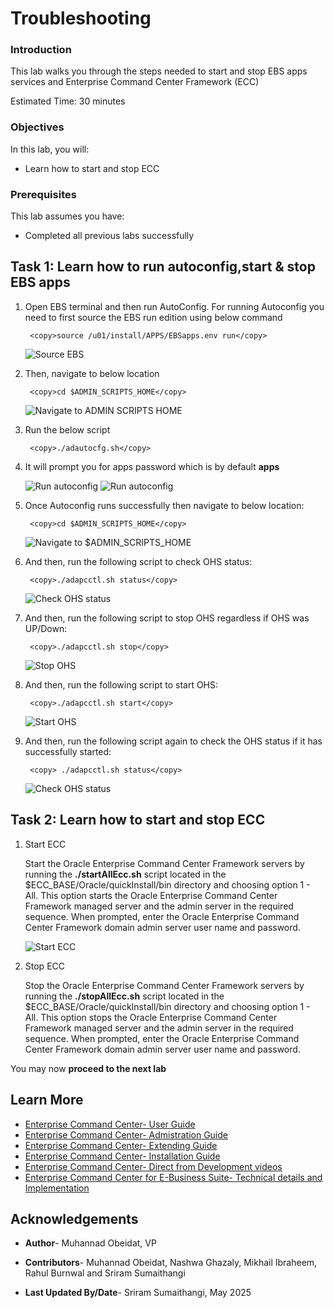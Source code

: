 # Troubleshooting


### Introduction

This lab walks you through the steps needed to start and stop EBS apps services and  Enterprise Command Center Framework (ECC)


Estimated Time: 30 minutes


### Objectives

In this lab, you will:
* Learn how to start and stop ECC

### Prerequisites 

This lab assumes you have:
* Completed all previous labs successfully 
 

##  Task 1: Learn how to run autoconfig,start & stop EBS apps 
1. Open EBS terminal and then run AutoConfig. For running Autoconfig you need to first source the EBS run edition using below command

    ```
  	 <copy>source /u01/install/APPS/EBSapps.env run</copy>
    ```
    ![Source EBS](../images/autoconfig1k.png "Source EBS")

2. Then, navigate to below location

    ```
  	 <copy>cd $ADMIN_SCRIPTS_HOME</copy>
    ```

    ![Navigate to ADMIN SCRIPTS HOME](../images/autoconfig2k.png "Navigate to ADMIN SCRIPTS HOME")

3. Run the below script

    ```
  	 <copy>./adautocfg.sh</copy>
    ```


4. It will prompt you for apps password which is by default **apps** 

    ![Run autoconfig](../images/autoconfig3k.png "Run autoconfig")
    ![Run autoconfig](../images/autoconfig101.png "Run autoconfig")

5. Once Autoconfig runs successfully then navigate to below location:

    ```
  	 <copy>cd $ADMIN_SCRIPTS_HOME</copy>
    ```



    ![Navigate to $ADMIN_SCRIPTS_HOME ](../images/adh12.png "Navigate to $ADMIN_SCRIPTS_HOME")




6. And then, run the following script to check OHS status:


    ```
  	 <copy>./adapcctl.sh status</copy>
    ```

    ![Check OHS status](../images/adh22.png "Check OHS status")

7. And then, run the following script to stop OHS regardless if OHS was UP/Down:


    ```
  	 <copy>./adapcctl.sh stop</copy>
    ```


    ![Stop OHS](../images/adh77.png "Stop OHS")   

8. And then, run the following script to start OHS:

    ```
  	 <copy>./adapcctl.sh start</copy>
    ```


    ![Start OHS](../images/adh44.png "Start OHS ")

9. And then, run the following script again to check the OHS status if it has successfully started:

    ```
  	 <copy> ./adapcctl.sh status</copy>
    ```



    ![Check OHS status](../images/adh55.png "Check OHS status")
 

## Task 2: Learn how to start and stop ECC

1. Start ECC

   Start the Oracle Enterprise Command Center Framework servers by running the **./startAllEcc.sh** script located in the $ECC_BASE/Oracle/quickInstall/bin directory and choosing option 1 - All. This option starts the Oracle Enterprise Command Center Framework managed server and the admin server in the required sequence. When prompted, enter the Oracle Enterprise Command Center Framework domain admin server user name and password.

   ![Start ECC](../images/startecc1.png "Start ECC")


2. Stop ECC

   Stop the Oracle Enterprise Command Center Framework servers by running the **./stopAllEcc.sh** script located in the $ECC_BASE/Oracle/quickInstall/bin directory and choosing option 1 - All. This option stops the Oracle Enterprise Command Center Framework managed server and the admin server in the required sequence. When prompted, enter the Oracle Enterprise Command Center Framework domain admin server user name and password.


You may now  **proceed to the next lab**

## Learn More
* [Enterprise Command Center- User Guide](https://docs.oracle.com/cd/E26401_01/doc.122/e22956/T27641T671922.htm)
* [Enterprise Command Center- Admistration Guide](https://docs.oracle.com/cd/E26401_01/doc.122/f34732/toc.htm)
* [Enterprise Command Center- Extending Guide](https://docs.oracle.com/cd/E26401_01/doc.122/f21671/T673609T673618.htm)
* [Enterprise Command Center- Installation Guide](https://support.oracle.com/epmos/faces/DocumentDisplay?_afrLoop=264801675930013&id=2495053.1&_afrWindowMode=0&_adf.ctrl-state=1c6rxqpyoj_102)
* [Enterprise Command Center- Direct from Development videos](https://learn.oracle.com/ols/course/ebs-enterprise-command-centers-direct-from-development/50662/60350)
* [Enterprise Command Center for E-Business Suite- Technical details and Implementation](https://mylearn.oracle.com/ou/component/-/117416)

## Acknowledgements

* **Author**- Muhannad Obeidat, VP

* **Contributors**-  Muhannad Obeidat, Nashwa Ghazaly, Mikhail Ibraheem, Rahul Burnwal and Sriram Sumaithangi

* **Last Updated By/Date**- Sriram Sumaithangi, May 2025

